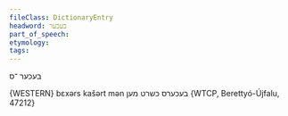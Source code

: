 ```yaml
---
fileClass: DictionaryEntry
headword: בעכער
part_of_speech: 
etymology: 
tags: 
---
```

בעכער
־ס

{WESTERN}
bɛxərs kašərt mən בעכערס כּשרט מען {WTCP, Berettyó-Újfalu, 47212}
